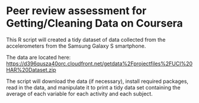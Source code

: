 Peer review assessment for Getting/Cleaning Data on Coursera
===========================================================

This R script will created a tidy dataset of data collected from the accelerometers from the Samsung Galaxy S smartphone.

The data are located here: https://d396qusza40orc.cloudfront.net/getdata%2Fprojectfiles%2FUCI%20HAR%20Dataset.zip 

The script will download the data (if necessary), install required packages, read in the data, and manipulate it to print a tidy data set containing the average of each variable for each activity and each subject.


